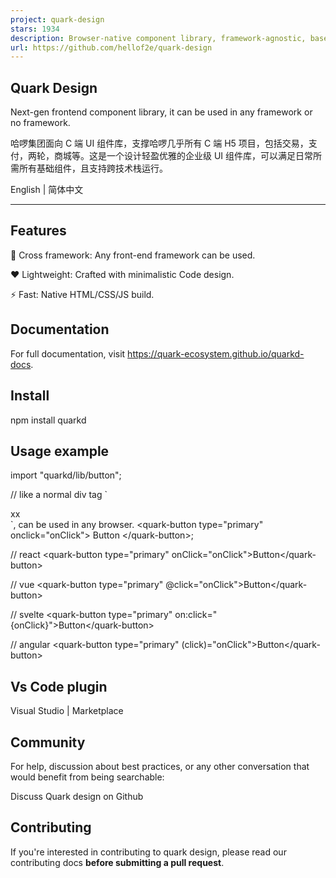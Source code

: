 ```yaml
---
project: quark-design
stars: 1934
description: Browser-native component library, framework-agnostic, base on web components.(企业级 H5 UI 组件库，无框架，即插即用。)
url: https://github.com/hellof2e/quark-design
---
```


Quark Design
------------

Next-gen frontend component library, it can be used in any framework or no framework.

哈啰集团面向 C 端 UI 组件库，支撑哈啰几乎所有 C 端 H5 项目，包括交易，支付，两轮，商城等。这是一个设计轻盈优雅的企业级 UI 组件库，可以满足日常所需所有基础组件，且支持跨技术栈运行。

English | 简体中文

* * *

Features
--------

🚀 Cross framework: Any front-end framework can be used.

❤️ Lightweight: Crafted with minimalistic Code design.

⚡️ Fast: Native HTML/CSS/JS build.

Documentation
-------------

For full documentation, visit https://quark-ecosystem.github.io/quarkd-docs.

Install
-------

npm install quarkd

Usage example
-------------

import "quarkd/lib/button";

// like a normal div tag \`<div>xx</div>\`, can be used in any browser.
<quark-button type\="primary" onclick\="onClick"\>
  Button
</quark-button\>;

// react
<quark-button type\="primary" onClick\="onClick"\>Button</quark-button\>

// vue
<quark-button type\="primary" @click\="onClick"\>Button</quark-button\>

// svelte
<quark-button type\="primary" on:click\="{onClick}"\>Button</quark-button\>

// angular
<quark-button type\="primary" (click)\="onClick"\>Button</quark-button\>

Vs Code plugin
--------------

Visual Studio | Marketplace

Community
---------

For help, discussion about best practices, or any other conversation that would benefit from being searchable:

Discuss Quark design on Github

Contributing
------------

If you're interested in contributing to quark design, please read our contributing docs **before submitting a pull request**.
